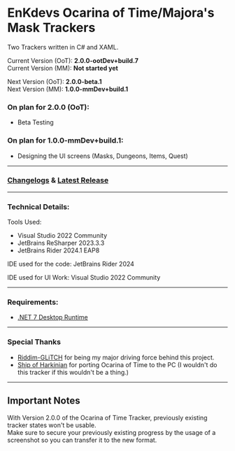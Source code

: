 # EnKdevs Ocarina of Time/Majora's Mask Trackers
Two Trackers written in C# and XAML.

Current Version (OoT): <b>2.0.0-ootDev+build.7</b><br/>
Current Version (MM): <b>Not started yet</b>

Next Version (OoT): <b>2.0.0-beta.1</b><br/>
Next Version (MM): <b>1.0.0-mmDev+build.1</b>
<br/>

### On plan for 2.0.0 (OoT):
- Beta Testing

### On plan for 1.0.0-mmDev+build.1:
- Designing the UI screens (Masks, Dungeons, Items, Quest)

---

### [Changelogs](https://github.com/EnKdev/EnKdevs-Item-Trackers/blob/main/CHANGELOGS.md) & [Latest Release](https://github.com/EnKdev/EnKdevs-Item-Trackers/releases)

---

### Technical Details:

Tools Used:

- Visual Studio 2022 Community
- JetBrains ReSharper 2023.3.3
- JetBrains Rider 2024.1 EAP8

IDE used for the code: JetBrains Rider 2024

IDE used for UI Work: Visual Studio 2022 Community

---

### Requirements:

- [.NET 7 Desktop Runtime](https://dotnet.microsoft.com/en-us/download/dotnet/7.0)

---

### Special Thanks

- [Riddim-GLiTCH](https://github.com/Riddim-GLiTCH) for being my major driving force behind this project.
- [Ship of Harkinian](https://www.shipofharkinian.com/) for porting Ocarina of Time to the PC (I wouldn't do this tracker if this wouldn't be a thing.)

---

## Important Notes

With Version 2.0.0 of the Ocarina of Time Tracker, previously existing tracker states won't be usable.<br/>
Make sure to secure your previously existing progress by the usage of a screenshot so you can transfer it to the new format.
